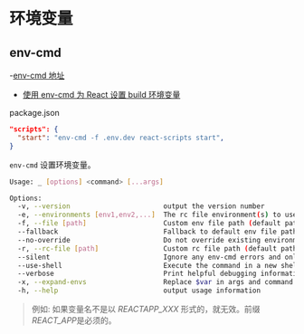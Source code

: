 # 环境变量

## env-cmd

-[env-cmd 地址](https://www.npmjs.com/package/env-cmd?activeTab=readme)

- [使用 env-cmd 为 React 设置 build 环境变量](https://juejin.cn/post/6992832182024667173)

package.json

```json
"scripts": {
  "start": "env-cmd -f .env.dev react-scripts start",
}
```

`env-cmd` 设置环境变量。

```bash
Usage: _ [options] <command> [...args]

Options:
  -v, --version                       output the version number
  -e, --environments [env1,env2,...]  The rc file environment(s) to use
  -f, --file [path]                   Custom env file path (default path: ./.env)
  --fallback                          Fallback to default env file path, if custom env file path not found
  --no-override                       Do not override existing environment variables
  -r, --rc-file [path]                Custom rc file path (default path: ./.env-cmdrc(|.js|.json)
  --silent                            Ignore any env-cmd errors and only fail on executed program failure.
  --use-shell                         Execute the command in a new shell with the given environment
  --verbose                           Print helpful debugging information
  -x, --expand-envs                   Replace $var in args and command with environment variables
  -h, --help                          output usage information
```

> 例如: 如果变量名不是以 _REACTAPP_XXX_ 形式的，就无效。前缀 *REACT_APP*是必须的。

